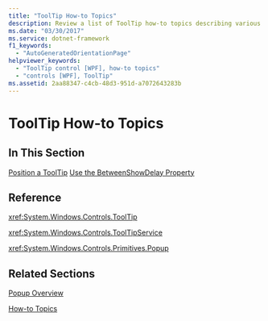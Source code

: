 ```yaml
---
title: "ToolTip How-to Topics"
description: Review a list of ToolTip how-to topics describing various ways to use ToolTip in Windows Presentation Foundation (WPF) applications.
ms.date: "03/30/2017"
ms.service: dotnet-framework
f1_keywords:
  - "AutoGeneratedOrientationPage"
helpviewer_keywords:
  - "ToolTip control [WPF], how-to topics"
  - "controls [WPF], ToolTip"
ms.assetid: 2aa88347-c4cb-48d3-951d-a7072643283b
---
```

# ToolTip How-to Topics

## In This Section

[Position a ToolTip](how-to-position-a-tooltip.md)
  [Use the BetweenShowDelay Property](how-to-use-the-betweenshowdelay-property.md)

## Reference

<xref:System.Windows.Controls.ToolTip>

<xref:System.Windows.Controls.ToolTipService>

<xref:System.Windows.Controls.Primitives.Popup>

## Related Sections

[Popup Overview](popup-overview.md)

[How-to Topics](popup-how-to-topics.md)
